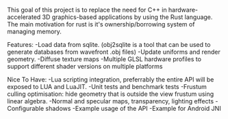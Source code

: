 This goal of this project is to replace the need for C++ in hardware-accelerated 3D graphics-based applications by using the Rust language. The main motivation for rust is it's ownership/borrowing system of managing memory.

Features:
  -Load data from sqlite. (obj2sqlite is a tool that can be used to generate databases from wavefront .obj files)
  -Update uniforms and render geometry.
  -Diffuse texture maps
  -Multiple GLSL hardware profiles to support different shader versions on multiple platforms

Nice To Have:
  -Lua scripting integration, preferrably the entire API will be exposed to LUA and LuaJIT.
  -Unit tests and benchmark tests
  -Frustum culling optimisation: hide geometry that is outside the view frustum using linear algebra.
  -Normal and specular maps, transparency, lighting effects
  -Configurable shadows
  -Example usage of the API
  -Example for Android JNI
